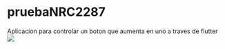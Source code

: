 # pruebaNRC2287
Aplicacion para controlar un boton que aumenta en uno a traves de flutter
![](https://i.imgur.com/y0GtvY4.gif)
